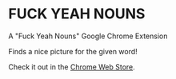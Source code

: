 FUCK YEAH NOUNS
===============

A "Fuck Yeah Nouns" Google Chrome Extension

Finds a nice picture for the given word!

Check it out in the [Chrome Web Store]().
